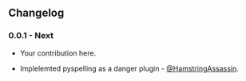 ## Changelog

### 0.0.1 - Next

* Your contribution here.

* Implelemted pyspelling as a danger plugin - [@HamstringAssassin](https://github.com/HamstringAssassin).
